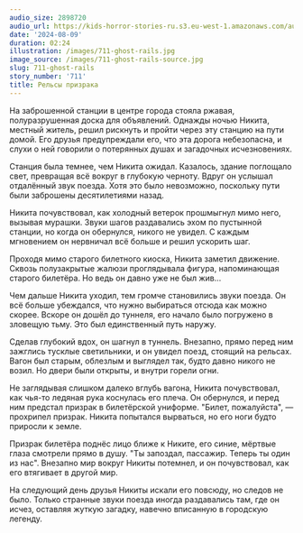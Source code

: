 ```yaml
---
audio_size: 2898720
audio_url: https://kids-horror-stories-ru.s3.eu-west-1.amazonaws.com/audio/711-ghost-rails.mp3
date: '2024-08-09'
duration: 02:24
illustration: /images/711-ghost-rails.jpg
image_source: /images/711-ghost-rails-source.jpg
slug: 711-ghost-rails
story_number: '711'
title: Рельсы призрака
---
```


На заброшенной станции в центре города стояла ржавая, полуразрушенная доска для объявлений. Однажды ночью Никита, местный житель, решил рискнуть и пройти через эту станцию на пути домой. Его друзья предупреждали его, что эта дорога небезопасна, и слухи о ней говорили о потерянных душах и загадочных исчезновениях.

Станция была темнее, чем Никита ожидал. Казалось, здание поглощало свет, превращая всё вокруг в глубокую черноту. Вдруг он услышал отдалённый звук поезда. Хотя это было невозможно, поскольку пути были заброшены десятилетиями назад.

Никита почувствовал, как холодный ветерок прошмыгнул мимо него, вызывая мурашки. Звуки шагов раздавались эхом по пустынной станции, но когда он обернулся, никого не увидел. С каждым мгновением он нервничал всё больше и решил ускорить шаг.

Проходя мимо старого билетного киоска, Никита заметил движение. Сквозь полузакрытые жалюзи проглядывала фигура, напоминающая старого билетёра. Но ведь он давно уже не был жив...

Чем дальше Никита уходил, тем громче становились звуки поезда. Он всё больше убеждался, что нужно выбираться отсюда как можно скорее. Вскоре он дошёл до туннеля, его начало было погружено в зловещую тьму. Это был единственный путь наружу.

Сделав глубокий вдох, он шагнул в туннель. Внезапно, прямо перед ним зажглись тусклые светильники, и он увидел поезд, стоящий на рельсах. Вагон был старым, облезлым и выглядел так, будто давно никого не возил. Но двери были открыты, и внутри горели огни.

Не заглядывая слишком далеко вглубь вагона, Никита почувствовал, как чья-то ледяная рука коснулась его плеча. Он обернулся, и перед ним предстал призрак в билетёрской униформе. "Билет, пожалуйста", — прохрипел призрак. Никита попытался вырваться, но его ноги будто приросли к земле.

Призрак билетёра поднёс лицо ближе к Никите, его синие, мёртвые глаза смотрели прямо в душу. "Ты запоздал, пассажир. Теперь ты один из нас". Внезапно мир вокруг Никиты потемнел, и он почувствовал, как его втягивает в другой мир.

На следующий день друзья Никиты искали его повсюду, но следов не было. Только странные звуки поезда иногда раздавались там, где он исчез, оставляя жуткую загадку, навечно вписанную в городскую легенду.